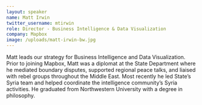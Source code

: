 ```yaml
---
layout: speaker
name: Matt Irwin
twitter_username: mtirwin
role: Director - Business Intelligence & Data Visualization
company: Mapbox
image: /uploads/matt-irwin-bw.jpg
---
```


Matt leads our strategy for Business Intelligence and Data Visualization. Prior to joining Mapbox, Matt was a diplomat at the State Department where he mediated boundary disputes, supported regional peace talks, and liaised with rebel groups throughout the Middle East. Most recently he led State’s Syria team and helped coordinate the intelligence community’s Syria activities. He graduated from Northwestern University with a degree in philosophy.
